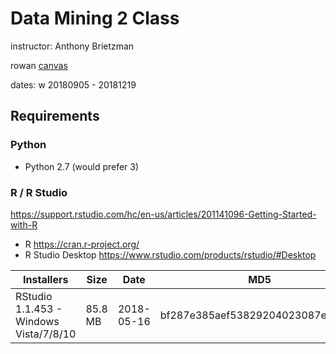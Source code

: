 # Data Mining 2 Class

instructor: Anthony Brietzman

rowan [canvas](https://rowan.instructure.com/courses/2440766)

dates: w 20180905 - 20181219

## Requirements

### Python

- Python 2.7 (would prefer 3)

### R / R Studio

https://support.rstudio.com/hc/en-us/articles/201141096-Getting-Started-with-R

- R https://cran.r-project.org/
- R Studio Desktop https://www.rstudio.com/products/rstudio/#Desktop

| Installers | Size | Date | MD5 |
|---|---|---|---|
| RStudio 1.1.453 - Windows Vista/7/8/10 | 85.8 MB | 2018-05-16 | bf287e385aef53829204023087e98735 |
